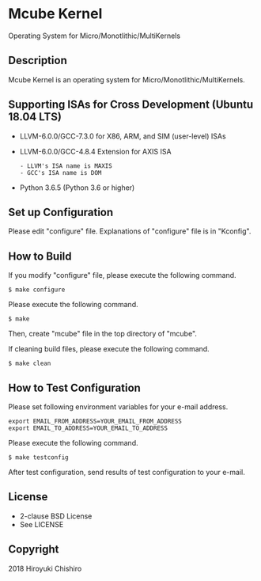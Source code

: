 # Mcube Kernel
Operating System for Micro/Monotlithic/MultiKernels

## Description
Mcube Kernel is an operating system for Micro/Monotlithic/MultiKernels.


## Supporting ISAs for Cross Development (Ubuntu 18.04 LTS)
- LLVM-6.0.0/GCC-7.3.0 for X86, ARM, and SIM (user-level) ISAs
- LLVM-6.0.0/GCC-4.8.4 Extension for AXIS ISA

      - LLVM's ISA name is MAXIS
      - GCC's ISA name is DOM
- Python 3.6.5 (Python 3.6 or higher)


## Set up Configuration
Please edit "configure" file.
Explanations of "configure" file is in "Kconfig".


## How to Build

If you modify "configure" file, please execute the following command.
```
$ make configure
```

Please execute the following command.
```
$ make
```
Then, create "mcube" file in the top directory of "mcube".


If cleaning build files, please execute the following command.
```
$ make clean
```

## How to Test Configuration

Please set following environment variables for your e-mail address.

```
export EMAIL_FROM_ADDRESS=YOUR_EMAIL_FROM_ADDRESS
export EMAIL_TO_ADDRESS=YOUR_EMAIL_TO_ADDRESS
```

Please execute the following command.

```
$ make testconfig
```

After test configuration, send results of test configuration to your e-mail.


## License
- 2-clause BSD License
- See LICENSE

## Copyright
2018 Hiroyuki Chishiro
